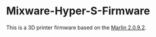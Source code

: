 # Mixware-Hyper-S-Firmware

This is a 3D printer firmware based on the [Marlin 2.0.9.2](https://github.com/MarlinFirmware/Marlin).
